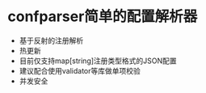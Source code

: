 # confparser简单的配置解析器
- 基于反射的注册解析
- 热更新
- 目前仅支持map[string]注册类型格式的JSON配置
- 建议配合使用validator等库做单项校验
- 并发安全